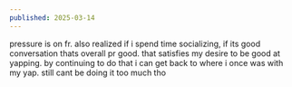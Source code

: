 ```yaml
---
published: 2025-03-14
---
```


pressure is on fr. also realized if i spend time socializing, if its good conversation thats overall pr good. that satisfies my desire to be good at yapping. by continuing to do that i can get back to where i once was with my yap. still cant be doing it too much tho